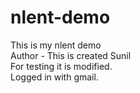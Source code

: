 # nlent-demo
This is my nlent demo
<br />
Author - This is created Sunil
<br />
For testing it is modified.
<br />
Logged in with gmail.
